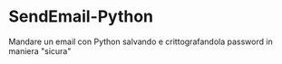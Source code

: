 # SendEmail-Python
Mandare un email con Python salvando e crittografandola password in maniera "sicura"
